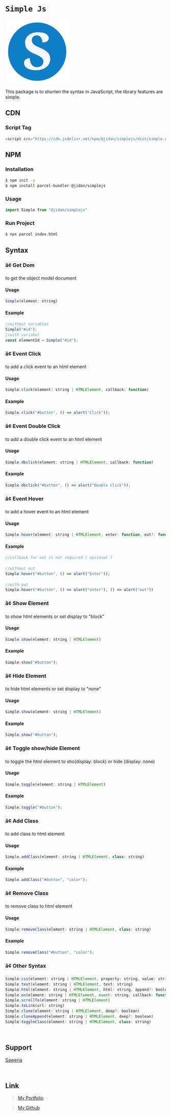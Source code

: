 # `Simple Js`

<a  href="https://github.com/jidandev/simple-js"><img  src="/assets/image/simplejs-logo.png"  alt="Simple Js logo"  width="200"></a>

This package is to shorten the syntax in JavaScript, the library features are simple.

## CDN
### Script Tag
```sh
<script src="https://cdn.jsdelivr.net/npm/@jidan/simplejs/dist/simple.umd.js"></script> 
```

## NPM
### Installation
```bash
$ npm init -y
$ npm install parcel-bundler @jidan/simplejs 
```
### Usage
```js
import Simple from "@jidan/simplejs"
```
### Run Project
```bash
$ npx parcel index.html
```

## Syntax
### â¢ Get Dom
to get the object model document
#### Usage
```js
Simple(element: string)
```
#### Example
```js
//without variables
Simple("#id");
//with variabel
const elementId = Simple("#id");
```
### â¢ Event Click
to add a click event to an html element
#### Usage
```js
Simple.click(element: string | HTMLElement, callback: function)
```
#### Example
```js
Simple.click("#button", () => alert("Click"));
```

### â¢ Event Double Click
to add a double click event to an html element
#### Usage
```js
Simple.dbclick(element: string | HTMLElement, callback: function)
```
#### Example
```js
Simple.dbclick("#button", () => alert("Double click"));
```

### â¢ Event Hover
to add a hover event to an html element
#### Usage
```js
Simple.hover(element: string | HTMLElement, enter: function, out?: function)
```
#### Example
```js
//callback for out is not required ( opsional )

//without out 
Simple.hover("#button", () => alert("Enter"));

//with out
Simple.hover("#button", () => alert("enter"), () => alert("out"))
```

### â¢ Show Element
to show html elements or set display to "block"
#### Usage
```js
Simple.show(element: string | HTMLElement)
```
#### Example
```js
Simple.show("#button");
```

### â¢ Hide Element
to hide html elements or set display to "none"
#### Usage
```js
Simple.show(element: string | HTMLElement)
```
#### Example
```js
Simple.show("#button");
```

### â¢ Toggle show/hide Element
to toggle the html element to sho(display: block) or hide (display: none)
#### Usage
```js
Simple.toggle(element: string | HTMLElement)
```
#### Example
```js
Simple.toggle("#button");
```

### â¢ Add Class
to add class to html element
#### Usage
```js
Simple.addClass(element: string | HTMLElement, class: string)
```
#### Example
```js
Simple.addClass("#button", "color");
```

### â¢ Remove Class
to remove class to html element
#### Usage
```js
Simple.removeClass(element: string | HTMLElement, class: string)
```
#### Example
```js
Simple.removeClass("#button", "color");
```

### â¢ Other Syntax
```js
Simple.css(element: string | HTMLElement, property: string, value: string)
Simple.text(element: string | HTMLElement, text: string)
Simple.html(element: string | HTMLElement, html: string, append?: boolean)
Simple.on(element: string | HTMLElement, event: string, callback: function)
Simple.scrollTo(element: string | HTMLElement) 
Simple.toLink(url: string)
Simple.clone(element: string | HTMLElement, deep?: boolean)
Simple.cloneAppend(element: string | HTMLElement, deep?: boolean)
Simple.toggleClass(element: string | HTMLElement, class: string)
```

<br>

## Support

<a href="">Saweria</a>

<br>

## Link
> [My Portfolio](https://jidandev.github.io/portfolio ) &nbsp;&middot;&nbsp;

> [My Github](https://github.com/jidandev) 